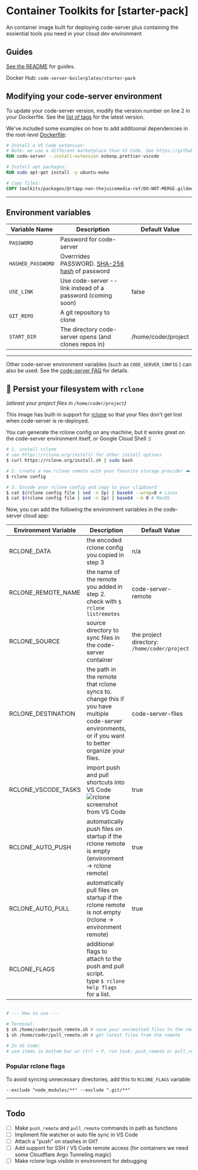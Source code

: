 # Container Toolkits for [starter-pack]

An container image built for deploying code-server plus
containing the essiential tools you need in your cloud dev
environment

## Guides

[See the README](../../README.md) for guides.

Docker Hub: `code-server-boilerplates/starter-pack`

## Modifying your code-server environment

To update your code-server version, modify the version number on line 2 in your Dockerfile. See the [list of tags](https://hub.docker.com/r/codercom/code-server/tags?page=1&ordering=last_updated) for the latest version.

We've included some examples on how to add additoonal dependencies in the root-level [Dockerfile](../../Dockerfile):

``` Dockerfile
# Install a VS Code extension:
# Note: we use a different marketplace than VS Code. See https://github.com/cdr/code-server/blob/main/docs/FAQ.md#differences-compared-to-vs-code
RUN code-server --install-extension esbenp.prettier-vscode

# Install apt packages:
RUN sudo apt-get install -y ubuntu-make

# Copy files: 
COPY toolkits/packages/@rtapp-non-thejuicemedia-ref/DO-NOT-MERGE.gildedguy-and-yoopia /home/coder/.local/more-corporate-clickbait-bullshit.headquarters.com.au
```

---

## Environment variables

| Variable Name     | Description                                                                                      | Default Value       |
| ----------------- | ------------------------------------------------------------------------------------------------ | ------------------- |
| `PASSWORD` | Password for code-server                                                                         |                     |
| `HASHED_PASSWORD` | Overrrides PASSWORD. [SHA-256 hash](https://xorbin.com/tools/sha256-hash-calculator) of password |
| `USE_LINK` | Use code-server --link instead of a password (coming soon)                                       | false               |
| `GIT_REPO` | A git repository to clone                                                                        |                     |
| `START_DIR` | The directory code-server opens (and clones repos in)                                            | /home/coder/project |
---

Other code-server environment variables (such as `CODE_SERVER_CONFIG` ) can also be used. See the [code-server FAQ](https://github.com/cdr/code-server/blob/main/docs/FAQ.md) for details.

## 💾 Persist your filesystem with `rclone`

_(atleast your project files in `/home/coder/project`)_

This image has built-in support for [rclone](https://rclone.org/) so that your files don't get lost when code-server is re-deployed.

You can generate the rclone config on any machine, but it works great on the code-server environment itself, or Google Cloud Shell :)

``` sh
# 1. install rclone
# see https://rclone.org/install/ for other install options
$ curl https://rclone.org/install.sh | sudo bash

# 2. create a new rclone remote with your favorite storage provider ☁️
$ rclone config

# 3. Encode your rclone config and copy to your clipboard
$ cat $(rclone config file | sed -n 2p) | base64 --wrap=0 # Linux
$ cat $(rclone config file | sed -n 2p) | base64 --b 0 # MacOS
```

Now, you can add the following the environment variables in the code-server cloud app:

| Environment Variable | Description                                                                                                                                           | Default Value                                | Required |
| -------------------- | ----------------------------------------------------------------------------------------------------------------------------------------------------- | -------------------------------------------- | -------- |
| RCLONE_DATA          | the encoded rclone config you copied in step 3                                                                                                        | n/a                                          | ✅        |
| RCLONE_REMOTE_NAME   | the name of the remote you added in step 2.<br />check with `$ rclone listremotes` | code-server-remote                           |          |
| RCLONE_SOURCE        | source directory to sync files in the code-server container                                                                                           | the project directory: `/home/coder/project` |          |
| RCLONE_DESTINATION   | the path in the remote that rclone syncs to. change this if you have multiple code-server environments, or if you want to better organize your files. | code-server-files                            |          |
| RCLONE_VSCODE_TASKS  | import push and pull shortcuts into VS Code ![rclone screenshot from VS Code](../img/rclone-vscode-tasks.png) | true |
| RCLONE_AUTO_PUSH     | automatically push files on startup if the rclone remote is empty (environment -> rclone remote)                                                      | true                                         |          |
| RCLONE_AUTO_PULL     | automatically pull files on startup if the rclone remote is not empty (rclone -> environment remote)                                                  | true                                         |          |
| RCLONE_FLAGS         | additional flags to attach to the push and pull script.<br />type `$ rclone help flags` for a list.                                                          |                                              |          |

``` sh

# --- How to use ---

# Terminal:
$ sh /home/coder/push_remote.sh # save your uncomitted files to the remote
$ sh /home/coder/pull_remote.sh # get latest files from the remote

# In VS Code:
# use items in bottom bar or ctrl + P, run task: push_remote or pull_remote or 
```

### Popular rclone flags

To avoid syncing unnecessary directories, add this to
`RCLONE_FLAGS` variable:

``` none
--exclude "node_modules/**" --exclude ".git/**"
```

---

## Todo

* [ ] Make `push_remote` and `pull_remote` commands in path
as functions
* [ ] Impliment file watcher or auto file sync in VS Code
* [ ] Attach a "push" on stashes in Git?
* [ ] Add support for SSH / VS Code remote access (for containers
we need some Cloudflare Argo Tunneling magic)
* [ ] Make rclone logs visible in environment for debugging
